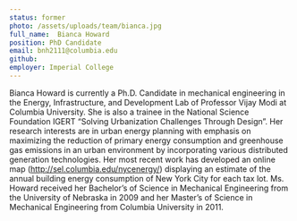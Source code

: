 ```yaml
---
status: former
photo: /assets/uploads/team/bianca.jpg
full_name:  Bianca Howard
position: PhD Candidate
email: bnh2111@columbia.edu
github: 
employer: Imperial College
---
```

Bianca Howard is currently a Ph.D. Candidate in mechanical engineering in the Energy, Infrastructure, and Development Lab of Professor Vijay Modi at Columbia University. She is also a trainee in the National Science Foundation IGERT “Solving Urbanization Challenges Through Design”.  Her research interests are in urban energy planning with emphasis on maximizing the reduction of primary energy consumption and greenhouse gas emissions in an urban environment by incorporating various distributed generation technologies. Her most recent work has developed an online map (http://sel.columbia.edu/nycenergy/) displaying an estimate of the annual building energy consumption of New York City for each tax lot.  Ms. Howard received her Bachelor’s of Science in Mechanical Engineering from the University of Nebraska in 2009 and her Master’s of Science in Mechanical Engineering from Columbia University in 2011.
